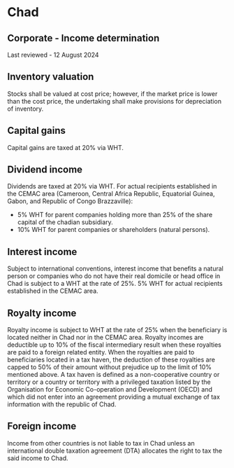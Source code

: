 # Chad
## Corporate - Income determination
Last reviewed - 12 August 2024
## Inventory valuation
Stocks shall be valued at cost price; however, if the market price is lower than the cost price, the undertaking shall make provisions for depreciation of inventory.
## Capital gains
Capital gains are taxed at 20% via WHT.
## Dividend income
Dividends are taxed at 20% via WHT.
For actual recipients established in the CEMAC area (Cameroon, Central Africa Republic, Equatorial Guinea, Gabon, and Republic of Congo Brazzaville):
  * 5% WHT for parent companies holding more than 25% of the share capital of the chadian subsidiary.
  * 10% WHT for parent companies or shareholders (natural persons).


## Interest income
Subject to international conventions, interest income that benefits a natural person or companies who do not have their real domicile or head office in Chad is subject to a WHT at the rate of 25%.
5% WHT for actual recipients established in the CEMAC area.
## Royalty income
Royalty income is subject to WHT at the rate of 25% when the beneficiary is located neither in Chad nor in the CEMAC area.
Royalty incomes are deductible up to 10% of the fiscal intermediary result when these royalties are paid to a foreign related entity.
When the royalties are paid to beneficiaries located in a tax haven, the deduction of these royalties are capped to 50% of their amount without prejudice up to the limit of 10% mentioned above.
A tax haven is defined as a non-cooperative country or territory or a country or territory with a privileged taxation listed by the Organisation for Economic Co-operation and Development (OECD) and which did not enter into an agreement providing a mutual exchange of tax information with the republic of Chad.
## Foreign income
Income from other countries is not liable to tax in Chad unless an international double taxation agreement (DTA) allocates the right to tax the said income to Chad.
